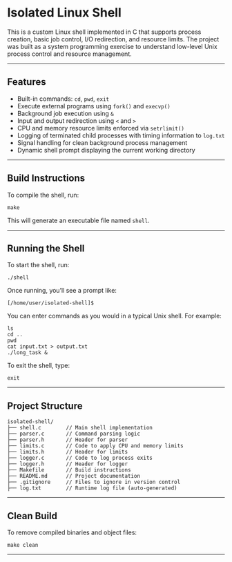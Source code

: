 # Isolated Linux Shell

This is a custom Linux shell implemented in C that supports process creation, basic job control, I/O redirection, and resource limits. The project was built as a system programming exercise to understand low-level Unix process control and resource management.

---

## Features

- Built-in commands: `cd`, `pwd`, `exit`
- Execute external programs using `fork()` and `execvp()`
- Background job execution using `&`
- Input and output redirection using `<` and `>`
- CPU and memory resource limits enforced via `setrlimit()`
- Logging of terminated child processes with timing information to `log.txt`
- Signal handling for clean background process management
- Dynamic shell prompt displaying the current working directory

---

## Build Instructions

To compile the shell, run:

```
make
```

This will generate an executable file named `shell`.

---

## Running the Shell

To start the shell, run:

```
./shell
```

Once running, you’ll see a prompt like:

```
[/home/user/isolated-shell]$
```

You can enter commands as you would in a typical Unix shell. For example:

```
ls
cd ..
pwd
cat input.txt > output.txt
./long_task &
```

To exit the shell, type:

```
exit
```

---

## Project Structure

```
isolated-shell/
├── shell.c        // Main shell implementation
├── parser.c       // Command parsing logic
├── parser.h       // Header for parser
├── limits.c       // Code to apply CPU and memory limits
├── limits.h       // Header for limits
├── logger.c       // Code to log process exits
├── logger.h       // Header for logger
├── Makefile       // Build instructions
├── README.md      // Project documentation
├── .gitignore     // Files to ignore in version control
├── log.txt        // Runtime log file (auto-generated)
```

---

## Clean Build

To remove compiled binaries and object files:

```
make clean
```

---
